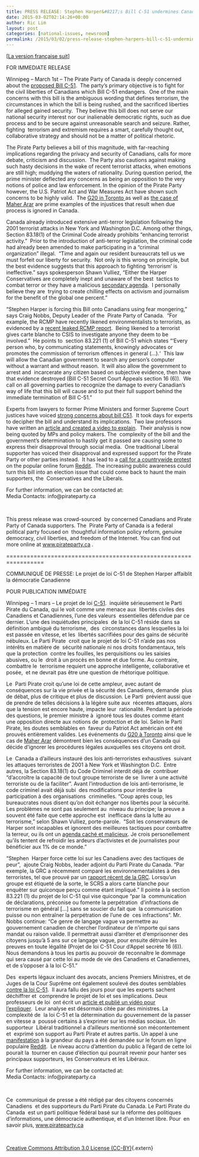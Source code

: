 ```yaml
---
title: PRESS RELEASE: Stephen Harper&#8217;s Bill C-51 undermines Canadian democracy and amounts to anti-dissent laws
date: 2015-03-02T02:14:26+00:00
author: Ric Lim
layout: post
categories: [national-issues, newsroom]
permalink: /2015/03/02/press-release-stephen-harpers-bill-c-51-undermines-canadian-democracy-and-amounts-to-anti-dissent-laws/
---
```

[[La version française suit](#french)]

<p id="magicdomid6">
  FOR IMMEDIATE RELEASE
</p>

<p id="magicdomid7">
  Winnipeg &#8211; March 1st &#8211; The Pirate Party of Canada is deeply concerned about the <a class="extern" href="http://www.parl.gc.ca/HousePublications/Publication.aspx?Language=E&Mode=1&DocId=6932136" data-cke-saved-class="extern" href="http://www.parl.gc.ca/HousePublications/Publication.aspx?Language=E&Mode=1&DocId=6932136">proposed Bill C-51</a>.  The party&#8217;s primary objective is to fight for the civil liberties of Canadians which Bill C-51 endangers.  One of the main concerns with this bill is the ambiguous wording that defines terrorism, the circumstances in which the bill is being rushed, and the sacrificed liberties for alleged gained security.  They believe this bill does not serve our national security interest nor our inalienable democratic rights, such as due process and to be secure against unreasonable search and seizure. Rather, fighting  terrorism and extremism requires a smart, carefully thought out, collaborative strategy and should not be a matter of political rhetoric.
</p>

<p id="magicdomid9">
  The Pirate Party believes a bill of this magnitude, with far-reaching implications regarding the privacy and security of Canadians, calls for more debate, criticism and discussion.  The Party also cautions against making such hasty decisions in the wake of recent terrorist attacks, when emotions are still high; muddying the waters of rationality. During question period, the prime minister deflected any concerns as being an opposition to the very notions of police and law enforcement. In the opinion of the Pirate Party however, the U.S. Patriot Act and War Measures Act have shown such concerns to be highly valid.  <span class="author-a-cvi2z89zz83zfz79zwwkz65zz84zjz85zi">The <a class="extern" href="http://www.cbc.ca/fifth/episodes/2010-2011/you-should-have-stayed-at-home" data-cke-saved-class="extern" href="http://www.cbc.ca/fifth/episodes/2010-2011/you-should-have-stayed-at-home">G20 in Toronto </a>as well as <a class="extern" href="http://en.wikipedia.org/wiki/Maher_Arar#Arar.27s_rendition" data-cke-saved-class="extern" href="http://en.wikipedia.org/wiki/Maher_Arar#Arar.27s_rendition">the case of Maher Arar</a> are prime examples of the injustices that result when due process is ignored in Canada. </span>
</p>

<p id="magicdomid11">
  Canada already introduced extensive anti-terror legislation following the 2001 terrorist attacks in New York and Washington D.C. Among other things, Section 83.18(1) of the Criminal Code already prohibits &#8220;enhancing terrorist activity.&#8221;  Prior to the introduction of anti-terror legislation, the criminal code had already been amended to make participating in a &#8220;criminal organization&#8221; illegal.  <span class="author-a-jffoz86ziilj50z65zz122zajz86z">&#8220;Time and again our resident bureaucrats tell us we must forfeit our liberty for security.  Not only is this wrong on principle, but the best evidence suggests that this approach to fighting &#8216;terrorism&#8217; is ineffective.&#8221; says spokesperson Shawn Vulliez, &#8220;Either the Harper Conservatives are completely inept and unaware of the best  tactics to combat terror or they have a malicious <a class="extern" href="http://www.amnesty.ca/blog/5-reasons-why-we-should-care-about-mass-surveillance" data-cke-saved-class="extern" href="http://www.amnesty.ca/blog/5-reasons-why-we-should-care-about-mass-surveillance">secondary agenda</a></span><span class="author-a-jffoz86ziilj50z65zz122zajz86z">.  I personally believe they are  trying to create chilling effects on activism and journalism for the benefit of the global one percent.&#8221;</span>
</p>

<p id="magicdomid13">
  &#8220;Stephen Harper is forcing this Bill onto Canadians using fear mongering,&#8221; says Craig Nobbs, Deputy Leader of the  Pirate Party of Canada.  &#8220;For example, the RCMP have recently likened environmentalists to terrorists, as evidenced by a <a class="extern" href="http://www.vice.com/en_ca/read/anti-oil-activists-named-as-national-security-threats-respond-to-leaked-rcmp-report-968" data-cke-saved-class="extern" href="http://www.vice.com/en_ca/read/anti-oil-activists-named-as-national-security-threats-respond-to-leaked-rcmp-report-968">recent leaked RCMP report</a><span class="author-a-g56z81z9z85zz77zz122z4z83zz76zz74zz87zyxz90z">.</span>  <span class="author-a-cvi2z89zz83zfz79zwwkz65zz84zjz85zi">B</span>eing likened to a terrorist gives carte blanche to CSIS to investigate anyone they deem to be involved.&#8221;  He points to  section 83.221 (1) of Bill C-51 which states &#8220;<span class="author-a-cvi2z89zz83zfz79zwwkz65zz84zjz85zi">&#8216;</span>Every person who, by communicating statements, knowingly advocates or promotes the commission of terrorism offences in general (&#8230;).<span class="author-a-cvi2z89zz83zfz79zwwkz65zz84zjz85zi">&#8216;</span>  This law will allow the Canadian government to search any person&#8217;s computer without a warrant and without reason.  It will also allow the government to arrest and  incarcerate any citizen based on subjective evidence, then have that evidence destroyed (Bill C-51 Secret Court Appeals section 16 (6)).<span class="author-a-g56z81z9z85zz77zz122z4z83zz76zz74zz87zyxz90z">  We call on all governing parties to recognize the damage to every Canadian&#8217;s way of life that this bill will cause and to put their full support behind the immediate termination of Bill C-51.&#8221; </span>
</p>

<p id="magicdomid15">
  Experts from lawyers to former Prime Ministers and former Supreme Court justices have voiced <a class="extern" href="http://www.huffingtonpost.ca/2015/02/19/former-pms-call-for-bette_n_6713018.html" data-cke-saved-class="extern" href="http://www.huffingtonpost.ca/2015/02/19/former-pms-call-for-bette_n_6713018.html">strong concerns about bill C51</a>.  It took days for experts to decipher the bill and understand its implications.  Two law professors have written an <a class="extern" href="https://cdnantiterrorismlawaudit.wordpress.com/" data-cke-saved-class="extern" href="https://cdnantiterrorismlawaudit.wordpress.com/">article and created a video to explain</a>.  Their analysis <span class="author-a-cvi2z89zz83zfz79zwwkz65zz84zjz85zi">is</span> now being quoted by MPs and policy makers. The  complexity of the bill and the government&#8217;s determination to hastily get it passed are causing some to express their disapproval through social media.  One traditional Liberal supporter has voiced their disapproval and expressed support for the Pirate Party or other parties instead.  It has lead to a <a class="extern" href="https://www.reddit.com/r/canada/comments/2x71a9/i_am_planning_canada_wide_protests_for_c51_and/" data-cke-saved-class="extern" href="https://www.reddit.com/r/canada/comments/2x71a9/i_am_planning_canada_wide_protests_for_c51_and/">call for a countrywide protest</a> on the popular online forum <a class="extern" href="https://www.reddit.com/r/protestcanada" data-cke-saved-class="extern" href="https://www.reddit.com/r/protestcanada">Reddit</a>.  The increasing public awareness could turn this bill into an election issue that could come back to haunt the main supporters, the  Conservatives and the Liberals.
</p>

<p id="magicdomid17">
  For further information, we can be contacted at:<br /> Media Contacts: info@pirateparty.ca
</p>

&nbsp;

<p id="magicdomid23">
  This press release was crowd-sourced  by concerned Canadians and Pirate Party of Canada supporters. The  Pirate Party of Canada is a federal political party focused on  thoughtful information policy reform, genuine democracy, civil liberties, and freedom of the Internet. You can find out more online at <span class="url"><a class="extern" href="http://www.pirateparty.ca" data-cke-saved-class="extern" href="http://www.pirateparty.ca">www.pirateparty.ca</a></span> .
</p>

<p id="magicdomid25">
  <span class="author-a-z79zz65z5sz76zz87zpz87zxz68zz87zz71z6z66ze0">=================================================================</span>
</p>

<p id="magicdomid28">
  <span class="author-a-z79zz65z5sz76zz87zpz87zxz68zz87zz71z6z66ze0"><a name="french"></a>COMMUNIQUÉ DE PRESSE: Le projet de loi C-51 de Stephen Harper affaiblit la démocratie Canadienne </span>
</p>

<p id="magicdomid30">
  <span class="author-a-z79zz65z5sz76zz87zpz87zxz68zz87zz71z6z66ze0">POUR PUBLICATION IMMÉDIATE</span>
</p>

<p id="magicdomid32">
  <span class="author-a-z79zz65z5sz76zz87zpz87zxz68zz87zz71z6z66ze0">Winnipeg &#8211; 1 mars &#8211; Le projet de loi <a class="extern" href="http://www.parl.gc.ca/HousePublications/Publication.aspx?Mode=1&DocId=6932136&Language=F" data-cke-saved-class="extern" href="http://www.parl.gc.ca/HousePublications/Publication.aspx?Mode=1&DocId=6932136&Language=F">C-51</a>.</span><span class="author-a-z79zz65z5sz76zz87zpz87zxz68zz87zz71z6z66ze0">  inquiète sérieusement le Parti Pirate du Canada, qui le voit comme une menace aux  libertés civiles des Canadiens et Canadiennes, l&#8217;une des valeurs  essentielles défendue par ce dernier. L&#8217;une des inquiétudes principales  de la loi C-51 réside dans sa définition ambiguë du terrorisme,  des  circonstances dans lesquelles la loi est passée en vitesse, et les  libertés sacrifiées pour des gains de sécurité nébuleux. Le Parti Pirate  croit que le projet de loi C-51 n&#8217;aide pas nos intérêts en matière de  sécurité nationale ni nos droits fondamentaux, tels que la protection  contre les fouilles, les perquisitions ou les saisies abusives, ou le  droit à un procès en bonne et due forme. Au contraire, combattre le  terrorisme requiert une approche intelligente, collaborative et posée,  et ne devrait pas être une question de rhétorique politique.</span>
</p>

<p id="magicdomid34">
  <span class="author-a-z79zz65z5sz76zz87zpz87zxz68zz87zz71z6z66ze0">Le  Parti Pirate croit qu&#8217;une loi de cette ampleur, avec autant de  conséquences sur la vie privée et la sécurité des Canadiens, demande  plus de débat, plus de critique et plus de discussion. Le Parti  prévient aussi que de prendre de telles décisions à la légère suite aux  récentes attaques, alors que la tension est encore haute, impacte leur  rationalité. Pendant la période des questions, le premier ministre à  ignoré tous les doutes comme étant une opposition directe aux notions de  protection et de loi. Selon le Parti Pirate, les doutes semblables en  faveur du Patriot Act américain ont été prouvés entièrement valides. Les événements du <a class="extern" href="http://www.cbc.ca/fifth/episodes/2010-2011/you-should-have-stayed-at-home" data-cke-saved-class="extern" href="http://www.cbc.ca/fifth/episodes/2010-2011/you-should-have-stayed-at-home">G20 à Toronto</a> ainsi que le cas de <a class="extern" href="http://en.wikipedia.org/wiki/Maher_Arar#Arar.27s_rendition" data-cke-saved-class="extern" href="http://en.wikipedia.org/wiki/Maher_Arar#Arar.27s_rendition">Maher Arar</a> démontrent bien les conséquences d&#8217;un Canada qui décide d&#8217;ignorer les procédures légales auxquelles ses citoyens ont droit.</span>
</p>

<p id="magicdomid36">
  <span class="author-a-z79zz65z5sz76zz87zpz87zxz68zz87zz71z6z66ze0">Le  Canada a d&#8217;ailleurs instauré des lois anti-terroristes exhaustives  suivant les attaques terroristes de 2001 à New York et Washington D.C.  Entre autres, la Section 83.18(1) du Code Criminel interdit déjà de  contribuer &#8220;d’accroître la capacité de tout groupe terroriste de se  livrer à une activité terroriste ou de la faciliter&#8221;. Avant l&#8217;introduction de lois anti-terrorisme, le code criminel avait déjà subi  des modifications pour interdire la participation à des organisations  criminelles. &#8220;Coup après coup, les bureaucrates nous disent qu&#8217;on doit échanger nos libertés pour la sécurité. Les problèmes ne sont pas seulement au  niveau du principe; la preuve a souvent été faite que cette approche est  inefficace dans la lutte au terrorisme,&#8221; selon Shawn Vulliez, porte-parole.  &#8220;Soit les conservateurs de Harper sont incapables et ignorent des meilleures tactiques pour combattre la terreur, ou ils ont un <a class="extern" href="http://www.amnesty.ca/blog/5-reasons-why-we-should-care-about-mass-surveillance" data-cke-saved-class="extern" href="http://www.amnesty.ca/blog/5-reasons-why-we-should-care-about-mass-surveillance">agenda caché et malicieux</a>. Je crois personellement qu&#8217;ils tentent de refroidir les ardeurs d&#8217;activistes et de journalistes pour bénéficier aux 1% de ce monde.&#8221;</span>
</p>

<p id="magicdomid38">
  <span class="author-a-z79zz65z5sz76zz87zpz87zxz68zz87zz71z6z66ze0">&#8220;Stephen  Harper force cette loi sur les Canadiens avec des tactiques de peur&#8221;,  ajoute Craig Nobbs, leader adjoint du Parti Pirate du Canada. &#8220;Par  exemple, la GRC a récemment comparé les environnementalistes à des  terroristes, tel que prouvé par un <a class="extern" href="http://www.vice.com/en_ca/read/anti-oil-activists-named-as-national-security-threats-respond-to-leaked-rcmp-report-968" data-cke-saved-class="extern" href="http://www.vice.com/en_ca/read/anti-oil-activists-named-as-national-security-threats-respond-to-leaked-rcmp-report-968">rapport récent de la GRC</a>. Lorsqu&#8217;un  groupe est étiqueté de la sorte, le SCRS a alors carte blanche pour  enquêter sur quiconque perçu comme étant impliqué.&#8221; Il pointe à la section  83.221 (1) du projet de loi C-51 qui vise quiconque &#8220;par la  communication de déclarations, préconise ou fomente la perpétration  d’infractions de terrorisme en général [&#8230;] sans se soucier du fait que  la communication puisse ou non entraîner la perpétration de l’une de  ces infractions&#8221;. Mr. Nobbs continue: &#8220;Ce genre de langage vague va permettre au gouvernement canadien de chercher l&#8217;ordinateur de n&#8217;importe qui sans mandat ou raison valide. Il permettrait aussi d&#8217;arrêter et d&#8217;emprisonner des citoyens jusqu&#8217;à 5 ans sur ce langage vague, pour ensuite détruire les preuves en toute légalité (Projet de loi C-51 </span>Cour d&#8217;Appel secrète<span class="author-a-z79zz65z5sz76zz87zpz87zxz68zz87zz71z6z66ze0"> 16 (6)). Nous demandons à tous les partis au pouvoir de reconnaître le dommage qui sera causé par cette loi au mode de vie des Canadiens et Canadiennes, et de s&#8217;opposer à la loi C-51.&#8221;</span>
</p>

<p id="magicdomid40">
  <span class="author-a-z79zz65z5sz76zz87zpz87zxz68zz87zz71z6z66ze0">Des  experts légaux incluant des avocats, anciens Premiers Ministres, et de  Juges de la Cour Suprême ont également soulevé des doutes semblables <a class="extern" href="http://www.huffingtonpost.ca/2015/02/19/former-pms-call-for-bette_n_6713018.html" data-cke-saved-class="extern" href="http://www.huffingtonpost.ca/2015/02/19/former-pms-call-for-bette_n_6713018.html">contre la loi C-51</a></span><span class="author-a-z79zz65z5sz76zz87zpz87zxz68zz87zz71z6z66ze0">.  Il aura fallu des jours pour que les experts sachent déchiffrer et  comprendre le projet de loi et ses implications. Deux professeurs de loi  ont écrit un <a class="extern" href="https://cdnantiterrorismlawaudit.wordpress.com/" data-cke-saved-class="extern" href="https://cdnantiterrorismlawaudit.wordpress.com/">article et publié un vidéo pour l&#8217;expliquer</a></span><span class="author-a-z79zz65z5sz76zz87zpz87zxz68zz87zz71z6z66ze0">.  Leur analyse est désormais citée par des ministres. La complexité de  la loi C-51 et la détermination du gouvernement de la passer en vitesse a  poussé certains à s&#8217;exprimer sur les médias sociaux. Un supporteur  Libéral traditionnel a d&#8217;ailleurs mentionné son mécontentement et  exprimé son support au Parti Pirate et autres partis. Un appel à une  <a class="extern" href="https://www.reddit.com/r/canada/comments/2x71a9/i_am_planning_canada_wide_protests_for_c51_and/" data-cke-saved-class="extern" href="https://www.reddit.com/r/canada/comments/2x71a9/i_am_planning_canada_wide_protests_for_c51_and/">manifestation</a> à la grandeur du pays a été demandée sur le forum en ligne populaire <a class="extern" href="http://www.reddit.com/r/protestcanada" data-cke-saved-class="extern" href="http://www.reddit.com/r/protestcanada">Reddit</a></span><span class="author-a-z79zz65z5sz76zz87zpz87zxz68zz87zz71z6z66ze0">.  Le niveau accru d&#8217;attention du public à l&#8217;égard de cette loi pourait la  tourner en cause d&#8217;élection qui pourrait revenir pour hanter ses  principaux supporteurs, les Conservateurs et les Libéraux.</span>
</p>

<p id="magicdomid48">
  <span class="author-a-z79zz65z5sz76zz87zpz87zxz68zz87zz71z6z66ze0">For further information, we can be contacted at:<br /> Media Contacts: info@pirateparty.ca</span>
</p>

&nbsp;

<span class="author-a-z79zz65z5sz76zz87zpz87zxz68zz87zz71z6z66ze0">Ce  communiqué de presse a été rédigé par des citoyens concernés Canadiens  et des supporteurs du Parti Pirate du Canada. Le Parti Pirate du Canada  est un parti politique fédéral basé sur la réforme des politiques  d&#8217;informations, une démocracie authentique, et d&#8217;un Internet libre. Pour  en savoir plus, </span><span class="author-a-z79zz65z5sz76zz87zpz87zxz68zz87zz71z6z66ze0 url"><a class="extern" href="http://www.pirateparty.ca" data-cke-saved-class="extern" href="http://www.pirateparty.ca">www.pirateparty.ca</a></span>

<p id="magicdomid50">
  <span class="author-a-z79zz65z5sz76zz87zpz87zxz68zz87zz71z6z66ze0"> </span>
</p>

[Creative Commons Attribution 3.0 License (CC-BY)](http://creativecommons.org/licenses/by/3.0/){.extern}